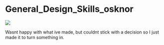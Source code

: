 # General_Design_Skills_osknor

![](https://cdn.discordapp.com/attachments/304342496476004354/898485378967822336/MindEscape.png)

Wasnt happy with what ive made, but couldnt stick with a decision so I just made it to turn something in.
